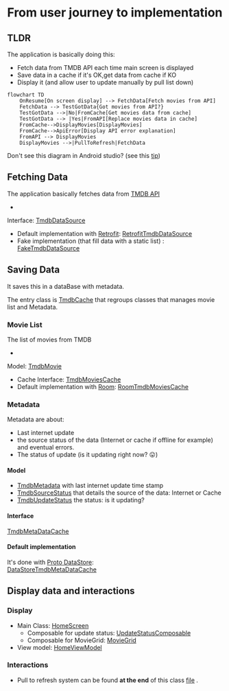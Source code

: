 # From user journey to implementation

## TLDR

The application is basically doing this:

* Fetch data from TMDB API each time main screen is displayed
* Save data in a cache if it's OK,get data from cache if KO
* Display it (and allow user to update manually by pull list down)

```mermaid
flowchart TD
    OnResume[On screen display] --> FetchData[Fetch movies from API]
    FetchData --> TestGotData{Got movies from API?}
    TestGotData -->|No|FromCache[Get movies data from cache] 
    TestGotData --> |Yes|FromAPI[Replace movies data in cache]
    FromCache-->DisplayMovies[DisplayMovies]
    FromCache-->ApiError[Display API error explanation]
    FromAPI --> DisplayMovies 
    DisplayMovies -->|PullToRefresh|FetchData
```

Don't see this diagram in Android studio? (see
this [tip](https://www.jetbrains.com/help/idea/markdown.html#enable-diagrams))


## Fetching Data

The application basically fetches data from [TMDB API](https://developers.themoviedb.org/3)

*
Interface: [TmdbDataSource](../../data/src/main/java/eu/benayoun/androidmoviedatabase/data/source/network/TmdbDataSource.kt)
* Default implementation
  with [Retrofit](https://square.github.io/retrofit/): [RetrofitTmdbDataSource](../../data/src/main/java/eu/benayoun/androidmoviedatabase/data/source/network/retrofit/RetrofitTmdbDataSource.kt)
* Fake implementation (that fill data with a static
  list) : [FakeTmdbDataSource](../../data/src/main/java/eu/benayoun/androidmoviedatabase/data/source/network/FakeTmdbDataSource.kt)

## Saving Data

It saves this in a dataBase with metadata.

The entry class
is [TmdbCache](../../data/src/main/java/eu/benayoun/androidmoviedatabase/data/source/local/TmdbCache.kt)
that regroups classes that manages movie list and Metadata.

### Movie List

The list of movies from TMDB

*
Model: [TmdbMovie](../../data/src/main/java/eu/benayoun/androidmoviedatabase/data/model/TmdbMovie.kt)
* Cache
  Interface: [TmdbMoviesCache](../../data/src/main/java/eu/benayoun/androidmoviedatabase/data/source/local/movies/TmdbMoviesCache.kt)
* Default implementation
  with [Room](https://developer.android.com/jetpack/androidx/releases/room): [RoomTmdbMoviesCache](../../data/src/main/java/eu/benayoun/androidmoviedatabase/data/source/local/movies/room/RoomTmdbMoviesCache.kt)

### Metadata

Metadata are about:

* Last internet update
* the source status of the data (Internet or cache if offline for example) and eventual errors.
* The status of update (is it updating right now? 😛)

#### Model

* [TmdbMetadata](../../data/src/main/java/eu/benayoun/androidmoviedatabase/data/model/meta/TmdbMetadata.kt)
  with last internet update time stamp
* [TmdbSourceStatus](../../data/src/main/java/eu/benayoun/androidmoviedatabase/data/model/meta/TmdbSourceStatus.kt)
  that details the source of the data: Internet or Cache
* [TmdbUpdateStatus](../../data/src/main/java/eu/benayoun/androidmoviedatabase/data/model/meta/TmdbUpdateStatus.kt)
  the status: is it updating?

#### Interface

[TmdbMetaDataCache](../../data/src/main/java/eu/benayoun/androidmoviedatabase/data/source/local/metadata/TmdbMetaDataCache.kt)

#### Default implementation

It's done
with [Proto DataStore](https://developer.android.com/topic/libraries/architecture/datastore):  
[DataStoreTmdbMetaDataCache](../../data/src/main/java/eu/benayoun/androidmoviedatabase/data/source/local/metadata/datastore/DataStoreTmdbMetaDataCache.kt)

## Display data and interactions

### Display

* Main
  Class: [HomeScreen](../../app/src/main/java/eu/benayoun/androidmoviedatabase/ui/compose/screens/home/HomeScreen.kt)
  * Composable for update
    status: [UpdateStatusComposable](../../app/src/main/java/eu/benayoun/androidmoviedatabase/ui/compose/screens/home/composables/UpdateStatusComposable.kt)
  * Composable for
    MovieGrid: [MovieGrid](../../app/src/main/java/eu/benayoun/androidmoviedatabase/ui/compose/screens/home/composables/MovieGridComposable.kt)
* View
  model: [HomeViewModel](../../app/src/main/java/eu/benayoun/androidmoviedatabase/ui/compose/screens/home/model/HomeViewModel.kt)

### Interactions

* Pull to refresh system can be found **at the end** of this
  class [file](../../app/src/main/java/eu/benayoun/androidmoviedatabase/ui/compose/screens/home/composables/MovieGridComposable.kt)
  .
